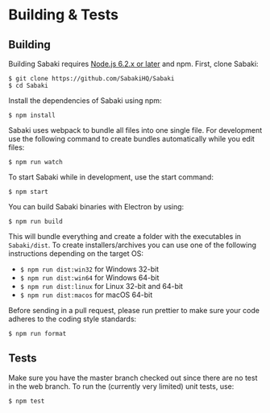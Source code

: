 # Building & Tests

## Building

Building Sabaki requires
[Node.js 6.2.x or later](https://nodejs.org/en/download/) and npm. First, clone
Sabaki:

```
$ git clone https://github.com/SabakiHQ/Sabaki
$ cd Sabaki
```

Install the dependencies of Sabaki using npm:

```
$ npm install
```

Sabaki uses webpack to bundle all files into one single file. For development
use the following command to create bundles automatically while you edit files:

```
$ npm run watch
```

To start Sabaki while in development, use the start command:

```
$ npm start
```

You can build Sabaki binaries with Electron by using:

```
$ npm run build
```

This will bundle everything and create a folder with the executables in
`Sabaki/dist`. To create installers/archives you can use one of the following
instructions depending on the target OS:

- `$ npm run dist:win32` for Windows 32-bit
- `$ npm run dist:win64` for Windows 64-bit
- `$ npm run dist:linux` for Linux 32-bit and 64-bit
- `$ npm run dist:macos` for macOS 64-bit

Before sending in a pull request, please run prettier to make sure your code
adheres to the coding style standards:

```
$ npm run format
```

## Tests

Make sure you have the master branch checked out since there are no test in the
web branch. To run the (currently very limited) unit tests, use:

```
$ npm test
```
